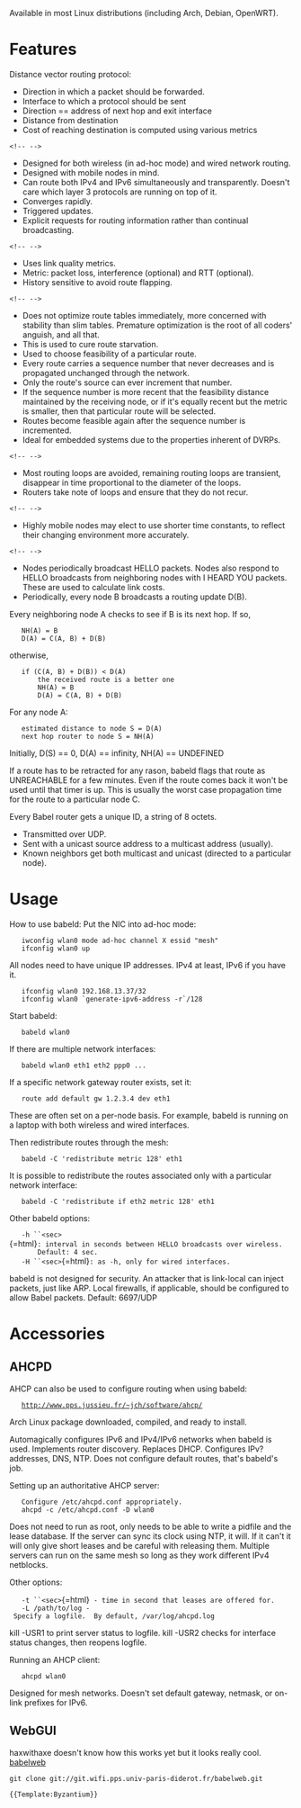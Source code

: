 Available in most Linux distributions (including Arch, Debian, OpenWRT).

# Features

Distance vector routing protocol:

-   Direction in which a packet should be forwarded.
-   Interface to which a protocol should be sent
-   Direction == address of next hop and exit interface
-   Distance from destination
-   Cost of reaching destination is computed using various metrics

```{=html}
<!-- -->
```
-   Designed for both wireless (in ad-hoc mode) and wired network
    routing.
-   Designed with mobile nodes in mind.
-   Can route both IPv4 and IPv6 simultaneously and transparently.
    Doesn't care which layer 3 protocols are running on top of it.
-   Converges rapidly.
-   Triggered updates.
-   Explicit requests for routing information rather than continual
    broadcasting.

```{=html}
<!-- -->
```
-   Uses link quality metrics.
-   Metric: packet loss, interference (optional) and RTT (optional).
-   History sensitive to avoid route flapping.

```{=html}
<!-- -->
```
-   Does not optimize route tables immediately, more concerned with
    stability than slim tables. Premature optimization is the root of
    all coders' anguish, and all that.
-   This is used to cure route starvation.
-   Used to choose feasibility of a particular route.
-   Every route carries a sequence number that never decreases and is
    propagated unchanged through the network.
-   Only the route's source can ever increment that number.
-   If the sequence number is more recent that the feasibility distance
    maintained by the receiving node, or if it's equally recent but the
    metric is smaller, then that particular route will be selected.
-   Routes become feasible again after the sequence number is
    incremented.
-   Ideal for embedded systems due to the properties inherent of DVRPs.

```{=html}
<!-- -->
```
-   Most routing loops are avoided, remaining routing loops are
    transient, disappear in time proportional to the diameter of the
    loops.
-   Routers take note of loops and ensure that they do not recur.

```{=html}
<!-- -->
```
-   Highly mobile nodes may elect to use shorter time constants, to
    reflect their changing environment more accurately.

```{=html}
<!-- -->
```
-   Nodes periodically broadcast HELLO packets. Nodes also respond to
    HELLO broadcasts from neighboring nodes with I HEARD YOU packets.
    These are used to calculate link costs.
-   Periodically, every node B broadcasts a routing update D(B).

Every neighboring node A checks to see if B is its next hop. If so,

`   NH(A) = B`\
`   D(A) = C(A, B) + D(B)`

otherwise,

`   if (C(A, B) + D(B)) < D(A)`\
`       the received route is a better one`\
`       NH(A) = B`\
`       D(A) = C(A, B) + D(B)`

For any node A:

`   estimated distance to node S = D(A)`\
`   next hop router to node S = NH(A)`

Initially, D(S) == 0, D(A) == infinity, NH(A) == UNDEFINED

If a route has to be retracted for any rason, babeld flags that route as
UNREACHABLE for a few minutes. Even if the route comes back it won't be
used until that timer is up. This is usually the worst case propagation
time for the route to a particular node C.

Every Babel router gets a unique ID, a string of 8 octets.

-   Transmitted over UDP.
-   Sent with a unicast source address to a multicast address (usually).
-   Known neighbors get both multicast and unicast (directed to a
    particular node).

# Usage

How to use babeld: Put the NIC into ad-hoc mode:

`   iwconfig wlan0 mode ad-hoc channel X essid "mesh"`\
`   ifconfig wlan0 up`

All nodes need to have unique IP addresses. IPv4 at least, IPv6 if you
have it.

`   ifconfig wlan0 192.168.13.37/32`\
``    ifconfig wlan0 `generate-ipv6-address -r`/128 ``

Start babeld:

`   babeld wlan0`

If there are multiple network interfaces:

`   babeld wlan0 eth1 eth2 ppp0 ...`

If a specific network gateway router exists, set it:

`   route add default gw 1.2.3.4 dev eth1`

These are often set on a per-node basis. For example, babeld is running
on a laptop with both wireless and wired interfaces.

Then redistribute routes through the mesh:

`   babeld -C 'redistribute metric 128' eth1`

It is possible to redistribute the routes associated only with a
particular network interface:

`   babeld -C 'redistribute if eth2 metric 128' eth1`

Other babeld options:

`   -h ``<sec>`{=html}`: interval in seconds between HELLO broadcasts over wireless.`\
`       Default: 4 sec.`\
`   -H ``<sec>`{=html}`: as -h, only for wired interfaces.`

babeld is not designed for security. An attacker that is link-local can
inject packets, just like ARP. Local firewalls, if applicable, should be
configured to allow Babel packets. Default: 6697/UDP

# Accessories

## AHCPD

AHCP can also be used to configure routing when using babeld:

`   `[`http://www.pps.jussieu.fr/~jch/software/ahcp/`](http://www.pps.jussieu.fr/~jch/software/ahcp/)

Arch Linux package downloaded, compiled, and ready to install.

Automagically configures IPv6 and IPv4/IPv6 networks when babeld is
used. Implements router discovery. Replaces DHCP. Configures IPv?
addresses, DNS, NTP. Does not configure default routes, that's babeld's
job.

Setting up an authoritative AHCP server:

`   Configure /etc/ahcpd.conf appropriately.`\
`   ahcpd -c /etc/ahcpd.conf -D wlan0`

Does not need to run as root, only needs to be able to write a pidfile
and the lease database. If the server can sync its clock using NTP, it
will. If it can't it will only give short leases and be careful with
releasing them. Multiple servers can run on the same mesh so long as
they work different IPv4 netblocks.

Other options:

`   -t ``<sec>`{=html}` - time in second that leases are offered for.`\
`   -L /path/to/log - Specify a logfile.  By default, /var/log/ahcpd.log`

kill -USR1 to print server status to logfile. kill -USR2 checks for
interface status changes, then reopens logfile.

Running an AHCP client:

`   ahcpd wlan0`

Designed for mesh networks. Doesn't set default gateway, netmask, or
on-link prefixes for IPv6.

## WebGUI

haxwithaxe doesn't know how this works yet but it looks really cool.
[babelweb](http://babelweb.wifi.pps.univ-paris-diderot.fr:8080)

    git clone git://git.wifi.pps.univ-paris-diderot.fr/babelweb.git

```{=mediawiki}
{{Template:Byzantium}}
```
